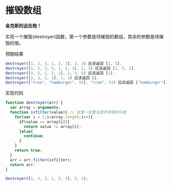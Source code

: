 # 摧毁数组

**金克斯的迫击炮！**

实现一个摧毁(destroyer)函数，第一个参数是待摧毁的数组，其余的参数是待摧毁的值。

预期结果

```javascript
destroyer([1, 2, 3, 1, 2, 3], 2, 3) 应该返回 [1, 1].
destroyer([1, 2, 3, 5, 1, 2, 3], 2, 3) 应该返回 [1, 5, 1].
destroyer([3, 5, 1, 2, 2], 2, 3, 5) 应该返回 [1].
destroyer([2, 3, 2, 3], 2, 3) 应该返回 [].
destroyer(["tree", "hamburger", 53], "tree", 53) 应该返回 ["hamburger"].
```

实现代码

```javascript
function destroyer(arr) {
  var array = arguments;
  function isfilter(value){ // 这里一定要注意作用域的问题
    for(var i = 1;i<array.length;i++){
      if(value == array[i]){
        return value != array[i];
      }else{
        continue;
      }
    }
    return true;
  }
  arr = arr.filter(isfilter);
  return arr;
}

destroyer([1, 2, 3, 1, 2, 3], 2, 3);
```

